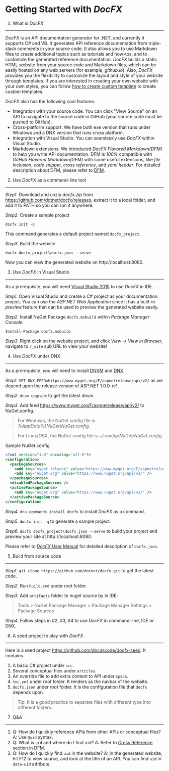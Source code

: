 Getting Started with *DocFX*
===============

1. What is *DocFX*
---------------

*DocFX* is an API documentation generator for .NET, and currently it supports C# and VB.
It generates API reference documentation from triple-slash comments in your source code.
It also allows you to use Markdown files to create additional topics such as tutorials and how-tos, and to customize the generated reference documentation.
*DocFX* builds a static HTML website from your source code and Markdown files, which can be easily hosted on any web servers (for example, *github.io*).
Also, *DocFX* provides you the flexibility to customize the layout and style of your website through templates.
If you are interested in creating your own website with your own styles, you can follow [how to create custom template](howto_create_custom_template.md) to create custom templates.

*DocFX* also has the following cool features:

* Integration with your source code. You can click "View Source" on an API to navigate to the source code in GitHub (your source code must be pushed to GitHub).
* Cross-platform support. We have both exe version that runs under Windows and a DNX version that runs cross platform.
* Integration with Visual Studio. You can seamlessly use *DocFX* within Visual Studio.
* Markdown extensions. We introduced *DocFX Flavored Markdown(DFM)* to help you write API documentation. DFM is *100%* compatible with *GitHub Flavored Markdown(GFM)* with some useful extensions, like *file inclusion*, *code snippet*, *cross reference*, and *yaml header*.
For detailed description about DFM, please refer to [DFM](../spec/docfx_flavored_markdown.md).


2. Use *DocFX* as a command-line tool
-----------------------

*Step1.* Download and unzip *docfx.zip* from https://github.com/dotnet/docfx/releases, extract it to a local folder, and add it to PATH so you can run it anywhere.

*Step2.* Create a sample project
```
docfx init -q
```

This command generates a default project named `docfx_project`.

*Step3.* Build the website
```
docfx docfx_project\docfx.json --serve
```

Now you can view the generated website on http://localhost:8080.

3. Use *DocFX* in Visual Studio
---------------

As a prerequisite, you will need [Visual Studio 2015](https://www.visualstudio.com/downloads/download-visual-studio-vs) to use *DocFX* in IDE.

*Step1.* Open Visual Studio and create a C# project as your documentation project. You can use the *ASP.NET Web Application* since it has a built-in *preview* feature that can be used to preview the generated website easily.

*Step2.* Install NuGet Package `docfx.msbuild` within *Package Manager Console*:
```
Install-Package docfx.msbuild
```

*Step3.* Right click on the website project, and click *View* -> *View in Browser*, navigate to `/_site` sub URL to view your website!

4. Use *DocFX* under DNX
----------------
As a prerequisite, you will need to install [DNVM](http://docs.asp.net/en/latest/getting-started/installing-on-windows.html#install-the-net-version-manager-dnvm) and [DNX](http://docs.asp.net/en/latest/getting-started/installing-on-windows.html#install-the-net-execution-environment-dnx).

*Step1.* `SET DNX_FEED=https://www.myget.org/F/aspnetrelease/api/v2/` as we depend upon the release version of ASP.NET 1.0.0-rc1.

*Step2.* `dnvm upgrade` to get the latest dnvm.

*Step3.* Add feed https://www.myget.org/F/aspnetrelease/api/v2/ to NuGet.config.
> For Windows, the NuGet config file is *%AppData%\NuGet\NuGet.config*.

> For Linux/OSX, the NuGet config file is *~/.config/NuGet/NuGet.config*.

Sample NuGet.config
```xml
<?xml version="1.0" encoding="utf-8"?>
<configuration>
  <packageSources>
    <add key="myget.release" value="https://www.myget.org/F/aspnetrelease/api/v2/" />
    <add key="nuget.org" value="https://www.nuget.org/api/v2/" />
  </packageSources>
  <disabledPackageSources />
  <activePackageSource>
    <add key="nuget.org" value="https://www.nuget.org/api/v2/" />
  </activePackageSource>
</configuration>
```

*Step4.* `dnu commands install docfx` to install *DocFX* as a command.

*Step5.* `docfx init -q` to generate a sample project.

*Step6.* `docfx docfx_project\docfx.json --serve` to build your project and preview your site at http://localhost:8080.

Please refer to [*DocFX* User Manual](docfx.exe_user_manual.md) for detailed description of `docfx.json`.

5. Build from source code
----------------

*Step1.* `git clone https://github.com/dotnet/docfx.git` to get the latest code.

*Step2.* Run `build.cmd` under root folder.

*Step3.* Add `artifacts` folder to nuget source by in IDE:
  > Tools > NuGet Package Manager > Package Manager Settings > Package Sources

*Step4.* Follow steps in #2, #3, #4 to use *DocFX* in command-line, IDE or DNX.

6. A seed project to play with *DocFX*
-------------------------
Here is a seed project https://github.com/docascode/docfx-seed. It contains

1. A basic C# project under `src`.
2. Several conceptual files under `articles`.
3. An override file to add extra content to API under `specs`.
4. `toc.yml` under root folder. It renders as the navbar of the website.
5. `docfx.json` under root folder. It is the configuration file that `docfx` depends upon.

> Tip:
  It is a good practice to seperate files with different type into different folders.

7. Q&A
-------------------------
1. Q: How do I quickly reference APIs from other APIs or conceptual files?
   A: Use `@uid` syntax.
2. Q: What is `uid` and where do I find `uid`?
   A: Refer to [Cross Reference](../spec/docfx_flavored_markdown.md#cross-reference) section in [DFM](../spec/docfx_flavored_markdown.md).
3. Q: How do I quickly find `uid` in the website?
   A: In the generated website, hit F12 to view source, and look at the title of an API. You can find `uid` in `data-uid` attribute.
